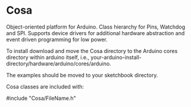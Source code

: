 Cosa
====

Object-oriented platform for Arduino. Class hierarchy for Pins, Watchdog and SPI. Supports device drivers for additional hardware abstraction and event driven programming for low power.

To install download and move the Cosa directory to the Arduino cores directory within arduino itself, i.e., your-arduino-install-directory/hardware/arduino/cores/arduino.

The examples should be moved to your sketchbook directory. 

Cosa classes are included with:

#include "Cosa/FileName.h"

